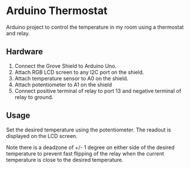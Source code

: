 # Arduino Thermostat #

Arduino project to control the temperature in my room using a thermostat and relay.

## Hardware ##

 1. Connect the Grove Shield to Arduino Uno.
 2. Attach RGB LCD screen to any I2C port on the shield.
 3. Attach temperature sensor to A0 on the shield.
 4. Attach potentiometer to A1 on the shield
 5. Connect positive terminal of relay to port 13 and negative terminal of relay to ground.

## Usage ##
Set the desired temperature using the potentiometer. The readout is displayed on the LCD screen.

Note there is a deadzone of +/- 1 degree on either side of the desired temperature to prevent fast flipping of the relay when the current temperature is close to the desired temperature.
